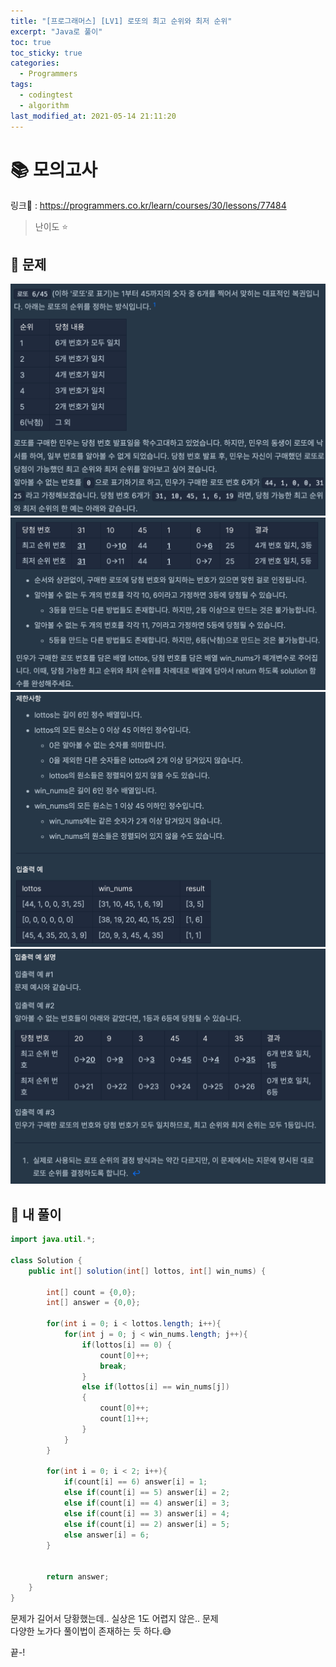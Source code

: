 ```yaml
---
title: "[프로그래머스] [LV1] 로또의 최고 순위와 최저 순위"
excerpt: "Java로 풀이"
toc: true
toc_sticky: true
categories:
  - Programmers
tags:
  - codingtest
  - algorithm
last_modified_at: 2021-05-14 21:11:20
---
```


# 📚 모의고사
  
링크📎 : <https://programmers.co.kr/learn/courses/30/lessons/77484>  

>난이도 ⭐️
  
## 📖 문제  
  
![이미지](/assets/images/Programmers/Lv1/14-1.png)
![이미지](/assets/images/Programmers/Lv1/14-2.png)
![이미지](/assets/images/Programmers/Lv1/14-3.png)
![이미지](/assets/images/Programmers/Lv1/14-4.png)
  
## 📝 내 풀이  
  
```java  
import java.util.*;

class Solution {
    public int[] solution(int[] lottos, int[] win_nums) {
        
        int[] count = {0,0};
        int[] answer = {0,0};
        
        for(int i = 0; i < lottos.length; i++){
            for(int j = 0; j < win_nums.length; j++){
                if(lottos[i] == 0) {
                    count[0]++;
                    break;
                }
                else if(lottos[i] == win_nums[j])
                {
                    count[0]++;
                    count[1]++;
                }
            }
        }
        
        for(int i = 0; i < 2; i++){
            if(count[i] == 6) answer[i] = 1;
            else if(count[i] == 5) answer[i] = 2;
            else if(count[i] == 4) answer[i] = 3;
            else if(count[i] == 3) answer[i] = 4;
            else if(count[i] == 2) answer[i] = 5;
            else answer[i] = 6;
        }
        
        
        return answer;
    }
}
```
문제가 길어서 당황했는데.. 실상은 1도 어렵지 않은.. 문제  
다양한 노가다 풀이법이 존재하는 듯 하다.😅  
  
끝-!